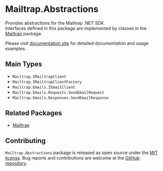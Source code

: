 # Mailtrap.Abstractions
Provides abstractions for the Mailtrap .NET SDK.  
Interfaces defined in this package are implemented by classes in the [Mailtrap](https://www.nuget.org/packages/Mailtrap) package.

Please visit [documentation site](https://railsware.github.io/mailtrap-dotnet) for detailed documentation and usage examples.


## Main Types
* `Mailtrap.IMailtrapClient`
* `Mailtrap.IMailtrapClientFactory`
* `Mailtrap.Emails.IEmailClient`
* `Mailtrap.Emails.Requests.SendEmailRequest`
* `Mailtrap.Emails.Responses.SendEmailResponse`


## Related Packages
* [Mailtrap](https://www.nuget.org/packages/Mailtrap)


## Contributing
`Mailtrap.Abstractions` package is released as open source under the [MIT license](https://licenses.nuget.org/MIT).
Bug reports and contributions are welcome at the [GitHub repository](https://github.com/railsware/mailtrap-dotnet).
